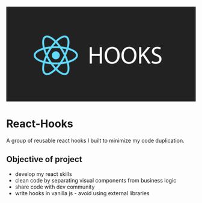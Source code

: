 ![React Hooks Img](./screenshot/hooks.png)

# React-Hooks
A group of reusable react hooks I built to minimize my code duplication.

## Objective of project
* develop my react skills
* clean code by separating visual components from business logic
* share code with dev community
* write hooks in vanilla js - avoid using external libraries
